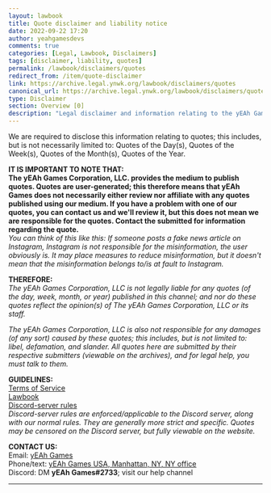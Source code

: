 ```yaml
---
layout: lawbook
title: Quote disclaimer and liability notice
date: 2022-09-22 17:20
author: yeahgamesdevs
comments: true
categories: [Legal, Lawbook, Disclaimers]
tags: [disclaimer, liability, quotes]
permalink: /lawbook/disclaimers/quotes
redirect_from: /item/quote-disclaimer
link: https://archive.legal.ynwk.org/lawbook/disclaimers/quotes
canonical_url: https://archive.legal.ynwk.org/lawbook/disclaimers/quotes
type: Disclaimer
section: Overview [0]
description: "Legal disclaimer and information relating to the yEAh Games Quotes system (including QOTDs, QOTWs, etc.), the Quotes collection, publishing quotes, liability, etc. Read this before submitting, creating or viewing any Quotes published by yEAh Games."
---
```

<!-- wp:paragraph -->
<p>We are required to disclose this information relating to quotes; this includes, but is not necessarily limited to: Quotes of the Day(s), Quotes of the Week(s), Quotes of the Month(s), Quotes of the Year.</p>
<!-- /wp:paragraph -->

<!-- wp:paragraph -->
<p><strong>IT IS IMPORTANT TO NOTE THAT: </strong><br><strong>The yEAh Games Corporation, LLC. provides the medium to publish quotes. Quotes are user-generated; this therefore means that yEAh Games does not necessarily either review nor affiliate with any quotes published using our medium. If you have a problem with one of our quotes, you can contact us and we'll review it, but this does not mean we are responsible for the quotes. Contact the submitted for information regarding the quote.</strong><br><em>You can think of this like this: If someone posts a fake news article on Instagram, Instagram is not responsible for the misinformation, the user obviously is. It may place measures to reduce misinformation, but it doesn't mean that the misinformation belongs to/is at fault to Instagram.</em></p>
<!-- /wp:paragraph -->

<!-- wp:paragraph -->
<p><strong>THEREFORE:</strong><br><em>The yEAh Games Corporation, LLC is not legally liable for any quotes (of the day, week, month, or year) published in this channel; and nor do these quotes reflect the opinion(s) of The yEAh Games Corporation, LLC or its staff.</em></p>
<!-- /wp:paragraph -->

<!-- wp:paragraph -->
<p><em>The yEAh Games Corporation, LLC is also not responsible for any damages (of any sort) caused by these quotes; this includes, but is not limited to: libel, defamation, and slander. All quotes here are submitted by their respective submitters (viewable on the archives), and for legal help, you must talk to them.</em></p>
<!-- /wp:paragraph -->

<!-- wp:paragraph -->
<p><strong>GUIDELINES:</strong><br><a href="https://yeaharchives.wordpress.com/2022/07/14/official-yeah-games-tos/">Terms of Service</a><br><a href="https://yeaharchives.wordpress.com/category/docs/rules-lawbook/">Lawbook</a><br><a href="https://yeaharchives.wordpress.com/2022/07/14/official-discord-rules/">Discord-server rules</a><br><em>Discord-server rules are enforced/applicable to the Discord server, along with our normal rules. They are generally more strict and specific. Quotes may be censored on the Discord server, but fully viewable on the website.</em></p>
<!-- /wp:paragraph -->

<!-- wp:paragraph -->
<p><strong>CONTACT US:</strong><br>Email: <a href="mailto:yeahgamesdevs@gmail.com">yEAh Games</a><br>Phone/text: <a href="tel:2122028501">yEAh Games USA, Manhattan, NY, NY office</a><br>Discord: DM <strong>yEAh Games#2733</strong>; visit our help channel</p>
<!-- /wp:paragraph -->

<!-- wp:separator -->
<hr class="wp-block-separator has-alpha-channel-opacity" />
<!-- /wp:separator -->
